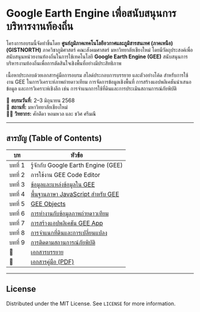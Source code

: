 # Google Earth Engine เพื่อสนับสนุนการบริหารงานท้องถิ่น


โครงการอบรมนี้จัดทำขึ้นโดย **ศูนย์ภูมิภาคเทคโนโลยีอวกาศและภูมิสารสนเทศ (ภาคเหนือ) (GISTNORTH)** ภาควิชาภูมิศาสตร์ คณะสังคมศาสตร์ มหาวิทยาลัยเชียงใหม่ โดยมีวัตถุประสงค์เพื่อสนับสนุนหน่วยงานท้องถิ่นในการใช้เทคโนโลยี **Google Earth Engine (GEE)** สนับสนุนการบริหารงานท้องถิ่นเพื่อการตัดสินใจเชิงพื้นที่อย่างมีประสิทธิภาพ

เนื้อหาประกอบด้วยเอกสารคู่มือการอบรม สไลด์ประกอบการบรรยาย และตัวอย่างโค้ด สำหรับการใช้งาน GEE ในการวิเคราะห์ภาพถ่ายดาวเทียม การจัดการข้อมูลเชิงพื้นที่ การสร้างแอปพลิเคชันนำเสนอข้อมูล และการวิเคราะห์เชิงลึก เช่น การจำแนกการใช้ที่ดินและการประเมินสถานการณ์ภัยพิบัติ

📅 **อบรมวันที่:** 2–3 มิถุนายน 2568  
📍 **สถานที่:** มหาวิทยาลัยเชียงใหม่  
👨‍🏫 **วิทยากร:** ศักด์ิดา หอมหวล และ ชวิศ ศรีมณี

---

## สารบัญ (Table of Contents)

| บท | หัวข้อ |
|----|--------|
| บทที่ 1 | รู้จักกับ Google Earth Engine (GEE) 
| บทที่ 2 | การใช้งาน GEE Code Editor  
| บทที่ 3 | [ข้อมูลและแหล่งข้อมูลใน GEE](https://github.com/gistnorth/gistnorth_gee/blob/main/gee_workshop_chapter3.md) 
| บทที่ 4 | [พื้นฐานภาษา JavaScript สำหรับ GEE](https://github.com/gistnorth/gistnorth_gee/blob/main/gee_workshop_chapter4.md) 
| บทที่ 5 | [GEE Objects](https://github.com/gistnorth/gistnorth_gee/blob/main/gee_workshop_chapter5.md) 
| บทที่ 6 | [การทำงานกับข้อมูลภาพถ่ายดาวเทียม](https://github.com/gistnorth/gistnorth_gee/blob/main/gee_workshop_chapter6.md) 
| บทที่ 7 | [การสร้างแอปพลิเคชัน GEE App](https://github.com/gistnorth/gistnorth_gee/blob/main/gee_workshop_chapter7.md) 
| บทที่ 8 | [การจำแนกที่ดินและการเปลี่ยนแปลง](https://github.com/gistnorth/gistnorth_gee/blob/main/gee_workshop_chapter8.md) 
| บทที่ 9 | [การติดตามสถานการณ์ภัยพิบัติ](https://github.com/gistnorth/gistnorth_gee/blob/main/gee_workshop_chapter9.md) 
| 🔗 | [เอกสารบรรยาย](https://github.com/gistnorth/gistnorth_gee/blob/main/document/gee_workshop_ppt.pdf) 
| 📄 | [เอกสารคู่มือ (PDF)](https://github.com/gistnorth/gistnorth_gee/blob/main/document/gee_workshop.pdf) 

---

## License

Distributed under the MIT License. See `LICENSE` for more information.

